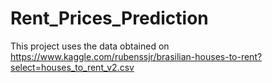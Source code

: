 # Rent_Prices_Prediction
This project uses the data obtained on https://www.kaggle.com/rubenssjr/brasilian-houses-to-rent?select=houses_to_rent_v2.csv
